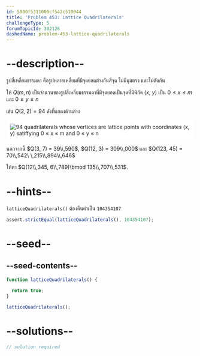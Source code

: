 ```yaml
---
id: 5900f5311000cf542c510044
title: 'Problem 453: Lattice Quadrilaterals'
challengeType: 5
forumTopicId: 302126
dashedName: problem-453-lattice-quadrilaterals
---
```


# --description--

รูปสี่เหลี่ยมธรรมดา คือรูปหลายเหลี่ยมที่มีจุดยอดต่างกันสี่จุด ไม่มีมุมตรง และไม่ตัดกัน

ให้ $Q(m, n)$ เป็นจำนวนของรูปสี่เหลี่ยมธรรมดาที่มีจุดยอดเป็นจุดที่มีพิกัด ($x$, $y$) เป็น $0 ≤ x ≤ m$ และ $0 ≤ y ≤ n$

เช่น $Q(2, 2) = 94$ ดังที่แสดงด้านล่าง

<img class="img-responsive center-block" alt="94 quadrilaterals whose vertices are lattice points with coordinates (x, y) satiffying 0 &le; x &le; m and 0 &le; y &le; n" src="https://cdn.freecodecamp.org/curriculum/project-euler/lattice-quadrilaterals.png" style="background-color: white; padding: 10px;">

นอกจากนี้ $Q(3, 7) = 39\\,590$, $Q(12, 3) = 309\\,000$ และ $Q(123, 45) = 70\\,542\ \,215\\,894\\,646$

ให้หา $Q(12\\,345, 6\\,789)\bmod 135\\,707\\,531$.

# --hints--

`latticeQuadrilaterals()` ต้องคืนค่าเป็น `104354107`

```js
assert.strictEqual(latticeQuadrilaterals(), 104354107);
```

# --seed--

## --seed-contents--

```js
function latticeQuadrilaterals() {

  return true;
}

latticeQuadrilaterals();
```

# --solutions--

```js
// solution required
```
